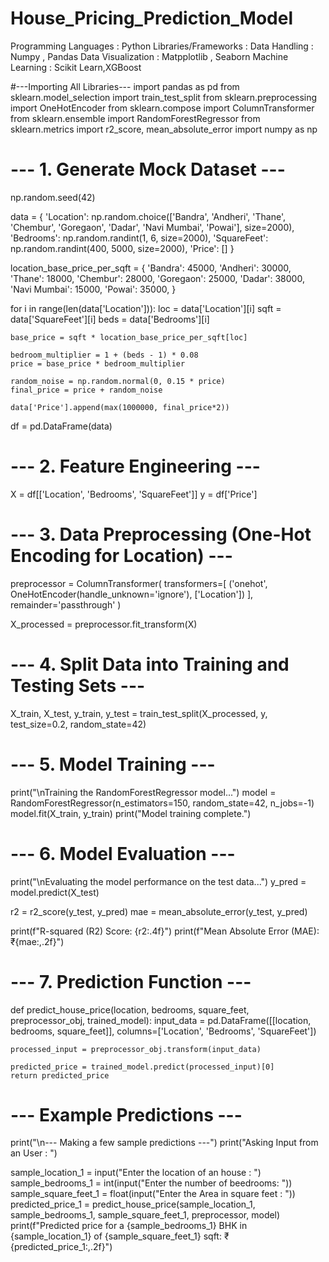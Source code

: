 # House_Pricing_Prediction_Model
Programming Languages : Python Libraries/Frameworks : Data Handling : Numpy , Pandas Data Visualization : Matpplotlib , Seaborn Machine Learning : Scikit Learn,XGBoost




#---Importing All Libraries---
import pandas as pd
from sklearn.model_selection import train_test_split
from sklearn.preprocessing import OneHotEncoder
from sklearn.compose import ColumnTransformer
from sklearn.ensemble import RandomForestRegressor
from sklearn.metrics import r2_score, mean_absolute_error
import numpy as np

# --- 1. Generate Mock Dataset ---
np.random.seed(42)

data = {
    'Location': np.random.choice(['Bandra', 'Andheri', 'Thane', 'Chembur', 'Goregaon', 'Dadar', 'Navi Mumbai', 'Powai'], size=2000),
    'Bedrooms': np.random.randint(1, 6, size=2000),
    'SquareFeet': np.random.randint(400, 5000, size=2000),
    'Price': []
}

location_base_price_per_sqft = {
    'Bandra': 45000,
    'Andheri': 30000,
    'Thane': 18000,
    'Chembur': 28000,
    'Goregaon': 25000,
    'Dadar': 38000,
    'Navi Mumbai': 15000,
    'Powai': 35000,
}

for i in range(len(data['Location'])):
    loc = data['Location'][i]
    sqft = data['SquareFeet'][i]
    beds = data['Bedrooms'][i]

    base_price = sqft * location_base_price_per_sqft[loc]

    bedroom_multiplier = 1 + (beds - 1) * 0.08
    price = base_price * bedroom_multiplier

    random_noise = np.random.normal(0, 0.15 * price)
    final_price = price + random_noise

    data['Price'].append(max(1000000, final_price*2))

df = pd.DataFrame(data)

# --- 2. Feature Engineering ---
X = df[['Location', 'Bedrooms', 'SquareFeet']]
y = df['Price']

# --- 3. Data Preprocessing (One-Hot Encoding for Location) ---
preprocessor = ColumnTransformer(
    transformers=[
        ('onehot', OneHotEncoder(handle_unknown='ignore'), ['Location'])
    ],
    remainder='passthrough'
)

X_processed = preprocessor.fit_transform(X)

# --- 4. Split Data into Training and Testing Sets ---
X_train, X_test, y_train, y_test = train_test_split(X_processed, y, test_size=0.2, random_state=42)

# --- 5. Model Training ---
print("\nTraining the RandomForestRegressor model...")
model = RandomForestRegressor(n_estimators=150, random_state=42, n_jobs=-1)
model.fit(X_train, y_train)
print("Model training complete.")

# --- 6. Model Evaluation ---
print("\nEvaluating the model performance on the test data...")
y_pred = model.predict(X_test)

r2 = r2_score(y_test, y_pred)
mae = mean_absolute_error(y_test, y_pred)

print(f"R-squared (R2) Score: {r2:.4f}")
print(f"Mean Absolute Error (MAE): ₹{mae:,.2f}")

# --- 7. Prediction Function ---
def predict_house_price(location, bedrooms, square_feet, preprocessor_obj, trained_model):
    input_data = pd.DataFrame([[location, bedrooms, square_feet]],
                             columns=['Location', 'Bedrooms', 'SquareFeet'])

    processed_input = preprocessor_obj.transform(input_data)

    predicted_price = trained_model.predict(processed_input)[0]
    return predicted_price

# --- Example Predictions ---
print("\n--- Making a few sample predictions ---")
print("Asking Input from an User :  ")

sample_location_1 = input("Enter the location of an house : ")
sample_bedrooms_1 = int(input("Enter the number of beedrooms: "))
sample_square_feet_1 = float(input("Enter the Area in square feet : "))
predicted_price_1 = predict_house_price(sample_location_1, sample_bedrooms_1, sample_square_feet_1, preprocessor, model)
print(f"Predicted price for a {sample_bedrooms_1} BHK in {sample_location_1} of {sample_square_feet_1} sqft: ₹{predicted_price_1:,.2f}")

